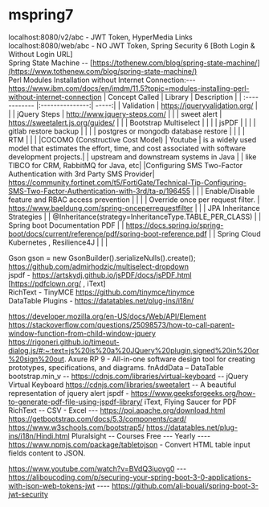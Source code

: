 # mspring7
localhost:8080/v2/abc - JWT Token, HyperMedia Links <br />
localhost:8080/web/abc - NO JWT Token, Spring Security 6 [Both Login & Without Login URL] <br>
Spring State Machine -- [https://tothenew.com/blog/spring-state-machine/](https://www.tothenew.com/blog/spring-state-machine/) <br>
Perl Modules Installation without Internet Connection:--- https://www.ibm.com/docs/en/imdm/11.5?topic=modules-installing-perl-without-internet-connection
| Concept Called  | Library  | Description |
| :------------ |:---------------:| -----:|
| Validation | https://jqueryvalidation.org/ | |
| jQuery Steps | http://www.jquery-steps.com/ | |
| sweet alert | https://sweetalert.js.org/guides/ | |
| Bootstrap Multiselect | | |
| jsPDF |  | |
| gitlab restore backup | | |
| postgres or mongodb database restore | | |
| RTM | | |
|COCOMO (Constructive Cost Model) | Youtube | is a widely used model that estimates the effort, time, and cost associated with software development projects.|
| upstream and downstream systems in Java |  | like TIBCO for CRM, RabbitMQ for Java, etc|
|Configuring SMS Two-Factor Authentication with 3rd Party SMS Provider| https://community.fortinet.com/t5/FortiGate/Technical-Tip-Configuring-SMS-Two-Factor-Authentication-with-3rd/ta-p/196455 | |
| Enable/Disable feature and RBAC access prevention | | |
| Override once per request filter. | https://www.baeldung.com/spring-onceperrequestfilter | |
| JPA Inheritance Strategies | | @Inheritance(strategy=InheritanceType.TABLE_PER_CLASS) |
| Spring boot Documentation PDF |  | https://docs.spring.io/spring-boot/docs/current/reference/pdf/spring-boot-reference.pdf |
| Spring Cloud Kubernetes , Resilience4J | | |

Gson gson = new GsonBuilder().serializeNulls().create(); <br />
https://github.com/admirhodzic/multiselect-dropdown <br />
jspdf - https://artskydj.github.io/jsPDF/docs/jsPDF.html [https://pdfclown.org/ , iText] <br />
RichText - TinyMCE https://github.com/tinymce/tinymce <br />
DataTable Plugins - https://datatables.net/plug-ins/i18n/ <br />

https://developer.mozilla.org/en-US/docs/Web/API/Element
https://stackoverflow.com/questions/25098573/how-to-call-parent-window-function-from-child-window-jquery
https://rigoneri.github.io/timeout-dialog.js/#:~:text=js%20is%20a%20JQuery%20plugin,signed%20in%20or%20sign%20out.
Axure RP 9 - All-in-one software design tool for creating prototypes, specifications, and diagrams.
fnAddData – DataTable
bootstrap.min_v --
https://cdnjs.com/libraries/virtual-keyboard -- jQuery Virtual Keyboard
https://cdnjs.com/libraries/sweetalert -- A beautiful representation of jquery alert
jspdf - https://www.geeksforgeeks.org/how-to-generate-pdf-file-using-jspdf-library/
iText, Flying Saucer for PDF
RichText --
CSV - Excel --- https://poi.apache.org/download.html
https://getbootstrap.com/docs/5.3/components/card/
https://www.w3schools.com/bootstrap5/
https://datatables.net/plug-ins/i18n/Hindi.html
Pluralsight -- Courses Free --- Yearly ----
https://www.npmjs.com/package/tabletojson - Convert HTML table input fields content to JSON.

https://www.youtube.com/watch?v=BVdQ3iuovg0 ---  https://aliboucoding.com/p/securing-your-spring-boot-3-0-applications-with-json-web-tokens-jwt 
---- https://github.com/ali-bouali/spring-boot-3-jwt-security

